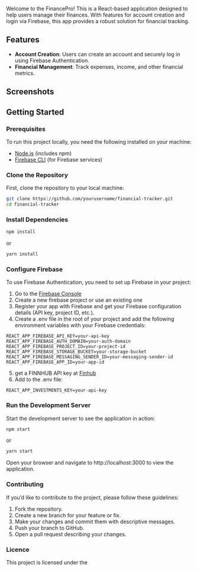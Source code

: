 
Welcome to the FinancePro! This is a React-based application designed to help users manage their finances. With features for account creation and login via Firebase, this app provides a robust solution for financial tracking.

## Features

- **Account Creation**: Users can create an account and securely log in using Firebase Authentication.
- **Financial Management**: Track expenses, income, and other financial metrics.

## Screenshots

## Getting Started

### Prerequisites

To run this project locally, you need the following installed on your machine:

- [Node.js](https://nodejs.org/) (includes npm)
- [Firebase CLI](https://firebase.google.com/docs/cli) (for Firebase services)

### Clone the Repository

First, clone the repository to your local machine:

```bash
git clone https://github.com/yourusername/financial-tracker.git
cd financial-tracker
```

### Install Dependencies
```bash
npm install
```
or
```bash
yarn install
```

### Configure Firebase
To use Firebase Authentication, you need to set up Firebase in your project:
1. Go to the [Firebase Console](https://console.firebase.google.com/)
2. Create a new firebase project or use an existing one
3. Register your app with Firebase and get your Firebase configuration details (API key, project ID, etc.).
4. Create a .env file in the root of your project and add the following environment variables with your Firebase credentials:
```plaintext
REACT_APP_FIREBASE_API_KEY=your-api-key
REACT_APP_FIREBASE_AUTH_DOMAIN=your-auth-domain
REACT_APP_FIREBASE_PROJECT_ID=your-project-id
REACT_APP_FIREBASE_STORAGE_BUCKET=your-storage-bucket
REACT_APP_FIREBASE_MESSAGING_SENDER_ID=your-messaging-sender-id
REACT_APP_FIREBASE_APP_ID=your-app-id
```
5. get a FINNHUB API key at [Finhub](https://finnhub.io/)
6. Add to the .env file:
```plaintext
REACT_APP_INVESTMENTS_KEY=your-api-key
```
### Run the Development Server
Start the development server to see the application in action:
```bash
npm start
```
or
```bash
yarn start
```
Open your browser and navigate to http://localhost:3000 to view the application.

### Contributing
If you’d like to contribute to the project, please follow these guidelines:
1. Fork the repository.
2. Create a new branch for your feature or fix.
3. Make your changes and commit them with descriptive messages.
4. Push your branch to GitHub.
5. Open a pull request describing your changes.

### Licence
This project is licensed under the
